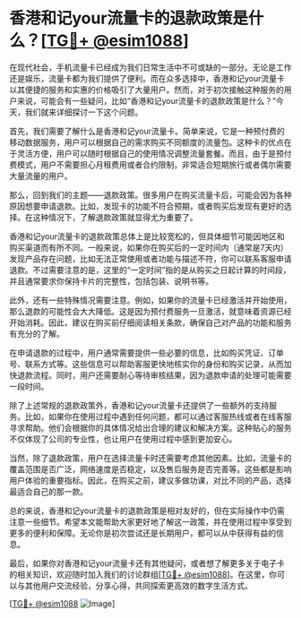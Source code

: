 # 香港和记your流量卡的退款政策是什么？[[TG💪+ @esim1088](https://t.me/s/esim1088)]

在现代社会，手机流量卡已经成为我们日常生活中不可或缺的一部分。无论是工作还是娱乐，流量卡都为我们提供了便利。而在众多选择中，香港和记your流量卡以其便捷的服务和实惠的价格吸引了大量用户。然而，对于初次接触这种服务的用户来说，可能会有一些疑问，比如“香港和记your流量卡的退款政策是什么？”今天，我们就来详细探讨一下这个问题。

首先，我们需要了解什么是香港和记your流量卡。简单来说，它是一种预付费的移动数据服务，用户可以根据自己的需求购买不同额度的流量包。这种卡的优点在于灵活方便，用户可以随时根据自己的使用情况调整流量套餐。而且，由于是预付费模式，用户不需要担心月租费用或者合约限制，非常适合短期旅行或者偶尔需要大量流量的用户。

那么，回到我们的主题——退款政策。很多用户在购买流量卡后，可能会因为各种原因想要申请退款。比如，发现卡的功能不符合预期，或者购买后发现有更好的选择。在这种情况下，了解退款政策就显得尤为重要了。

香港和记your流量卡的退款政策总体上是比较宽松的，但具体细节可能因地区和购买渠道而有所不同。一般来说，如果你在购买后的一定时间内（通常是7天内）发现产品存在问题，比如无法正常使用或者功能与描述不符，你可以联系客服申请退款。不过需要注意的是，这里的“一定时间”指的是从购买之日起计算的时间段，并且通常要求你保持卡片的完整性，包括包装、说明书等。

此外，还有一些特殊情况需要注意。例如，如果你的流量卡已经激活并开始使用，那么退款的可能性会大大降低。这是因为预付费服务一旦激活，就意味着资源已经开始消耗。因此，建议在购买前仔细阅读相关条款，确保自己对产品的功能和服务有充分的了解。

在申请退款的过程中，用户通常需要提供一些必要的信息，比如购买凭证、订单号、联系方式等。这些信息可以帮助客服更快地核实你的身份和购买记录，从而加快退款流程。同时，用户还需要耐心等待审核结果，因为退款申请的处理可能需要一段时间。

除了上述常规的退款政策外，香港和记your流量卡还提供了一些额外的支持服务。比如，如果你在使用过程中遇到任何问题，都可以通过客服热线或者在线客服寻求帮助。他们会根据你的具体情况给出合理的建议和解决方案。这种贴心的服务不仅体现了公司的专业性，也让用户在使用过程中感到更加安心。

当然，除了退款政策，用户在选择流量卡时还需要考虑其他因素。比如，流量卡的覆盖范围是否广泛，网络速度是否稳定，以及售后服务是否完善等。这些都是影响用户体验的重要指标。因此，在购买之前，建议多做功课，对比不同的产品，选择最适合自己的那一款。

总的来说，香港和记your流量卡的退款政策是相对友好的，但在实际操作中仍需注意一些细节。希望本文能帮助大家更好地了解这一政策，并在使用过程中享受到更多的便利和保障。无论你是初次尝试还是长期用户，都可以从中获得有益的信息。

最后，如果你对香港和记your流量卡还有其他疑问，或者想了解更多关于电子卡的相关知识，欢迎随时加入我们的讨论群组[[TG💪+ @esim1088](https://t.me/s/esim1088)]。在这里，你可以与其他用户交流经验，分享心得，共同探索更高效的数字生活方式。

[[TG💪+ @esim1088](https://t.me/s/esim1088) ![Image](https://i.postimg.cc/4NQfJmqS/Snipaste-2025-05-13-00-14-12.png)]